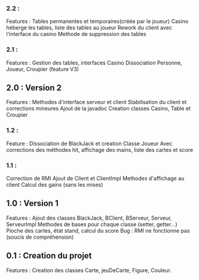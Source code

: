 ### 2.2 :

Features : Tables permanentes et temporaires(créée par le joueur)
Casino héberge les tables, liste des tables au joueur
Rework du client avec l'interface du casino
Methode de suppression des tables

### 2.1 :

Features : Gestion des tables, interfaces Casino
Dissociation Personne, Joueur, Croupier (feature V3)

## 2.0 : Version 2

Features : Methodes d'interface serveur et client
Stabilisation du client et corrections mineures
Ajout de la javadoc
Creation classes Casino, Table et Croupier

### 1.2 :

Feature : Dissociation de BlackJack et creation Classe Joueur
Avec corrections des méthodes hit, affichage des mains, liste des cartes et score

### 1.1 :

Correction de RMI
Ajout de Client et ClientImpl
Methodes d'affichage au client
Calcul des gains (sans les mises)

## 1.0 : Version 1

Features : Ajout des classes BlackJack, BClient, BServeur, Serveur, ServeurImpl
Methodes de bases pour chaque classe (setter, getter...)
Pioche des cartes, état stand, calcul du score
Bug : RMI ne fonctionne pas (soucis de compréhension)

## 0.1 : Creation du projet
Features : Creation des classes Carte, jeuDeCarte, Figure, Couleur.
